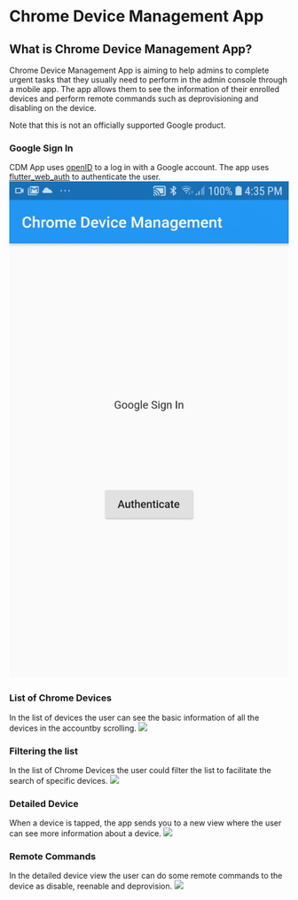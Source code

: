# Chrome Device Management App

## What is Chrome Device Management App?
Chrome Device Management App is aiming to help admins to complete urgent tasks that they usually need to perform in the admin console through a mobile app. The app allows them to see the information of their enrolled devices and perform remote commands such as deprovisioning and disabling on the device. 

Note that this is not an officially supported Google product.

### Google Sign In
CDM App uses [openID](https://developers.google.com/identity/protocols/oauth2/openid-connect) to a log in with a Google account. The app uses [flutter_web_auth](https://pub.dev/packages/flutter_web_auth) to authenticate the user. 
![](images/sign_in_demo.gif)

### List of Chrome Devices
In the list of devices the user can see the basic information of all the devices in the accountby scrolling.
![](images/list_demo.gif)

### Filtering the list
In the list of Chrome Devices the user could filter the list to facilitate the search of specific devices.
![](images/filter_demo.gif)

### Detailed Device
When a device is tapped, the app sends you to a new view where the user can see more information about a device.
![](images/detailed_demo.gif)

### Remote Commands
In the detailed device view the user can do some remote commands to the device as disable, reenable and deprovision.
![](images/remote_commands_demo.gif)
